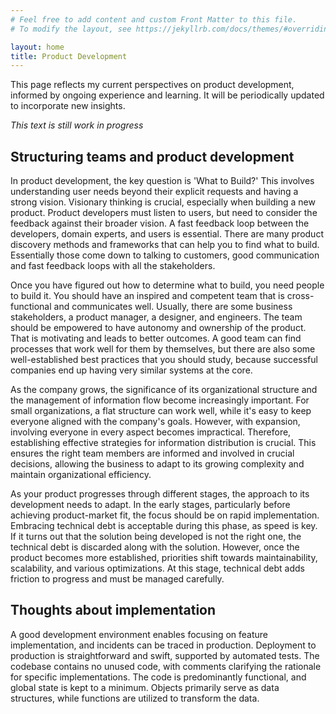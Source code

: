 ```yaml
---
# Feel free to add content and custom Front Matter to this file.
# To modify the layout, see https://jekyllrb.com/docs/themes/#overriding-theme-defaults

layout: home
title: Product Development
---
```


This page reflects my current perspectives on product development, informed by ongoing experience and learning. It will be periodically updated to incorporate new insights.

_This text is still work in progress_

## Structuring teams and product development

In product development, the key question is 'What to Build?' This involves understanding user needs beyond their explicit requests and having a strong vision. Visionary thinking is crucial, especially when building a new product. Product developers must listen to users, but need to consider the feedback against their broader vision. A fast feedback loop between the developers, domain experts, and users is essential. There are many product discovery methods and frameworks that can help you to find what to build. Essentially those come down to talking to customers, good communication and fast feedback loops with all the stakeholders.

Once you have figured out how to determine what to build, you need people to build it. You should have an inspired and competent team that is cross-functional and communicates well. Usually, there are some business stakeholders, a product manager, a designer, and engineers. The team should be empowered to have autonomy and ownership of the product. That is motivating and leads to better outcomes. A good team can find processes that work well for them by themselves, but there are also some well-established best practices that you should study, because successful companies end up having very similar systems at the core.

As the company grows, the significance of its organizational structure and the management of information flow become increasingly important. For small organizations, a flat structure can work well, while it's easy to keep everyone aligned with the company's goals. However, with expansion, involving everyone in every aspect becomes impractical. Therefore, establishing effective strategies for information distribution is crucial. This ensures the right team members are informed and involved in crucial decisions, allowing the business to adapt to its growing complexity and maintain organizational efficiency.

As your product progresses through different stages, the approach to its development needs to adapt. In the early stages, particularly before achieving product-market fit, the focus should be on rapid implementation. Embracing technical debt is acceptable during this phase, as speed is key. If it turns out that the solution being developed is not the right one, the technical debt is discarded along with the solution. However, once the product becomes more established, priorities shift towards maintainability, scalability, and various optimizations. At this stage, technical debt adds friction to progress and must be managed carefully.


## Thoughts about implementation

A good development environment enables focusing on feature implementation, and incidents can be traced in production. Deployment to production is straightforward and swift, supported by automated tests. The codebase contains no unused code, with comments clarifying the rationale for specific implementations. The code is predominantly functional, and global state is kept to a minimum. Objects primarily serve as data structures, while functions are utilized to transform the data.